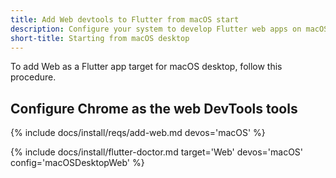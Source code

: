 ```yaml
---
title: Add Web devtools to Flutter from macOS start
description: Configure your system to develop Flutter web apps on macOS.
short-title: Starting from macOS desktop
---
```


To add Web as a Flutter app target for macOS desktop, follow this procedure.

## Configure Chrome as the web DevTools tools

{% include docs/install/reqs/add-web.md devos='macOS' %}

{% include docs/install/flutter-doctor.md
   target='Web'
   devos='macOS'
   config='macOSDesktopWeb' %}
